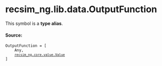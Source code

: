 <div itemscope itemtype="http://developers.google.com/ReferenceObject">
<meta itemprop="name" content="recsim_ng.lib.data.OutputFunction" />
<meta itemprop="path" content="Stable" />
</div>

# recsim_ng.lib.data.OutputFunction

<!-- Insert buttons and diff -->

This symbol is a **type alias**.

#### Source:

<pre class="devsite-click-to-copy prettyprint lang-py tfo-signature-link">
<code>OutputFunction = <class 'Callable'>[
    Any,
    <a href="../../../recsim_ng/core/value/Value.md"><code>recsim_ng.core.value.Value</code></a>
]
</code></pre>

<!-- Placeholder for "Used in" -->
